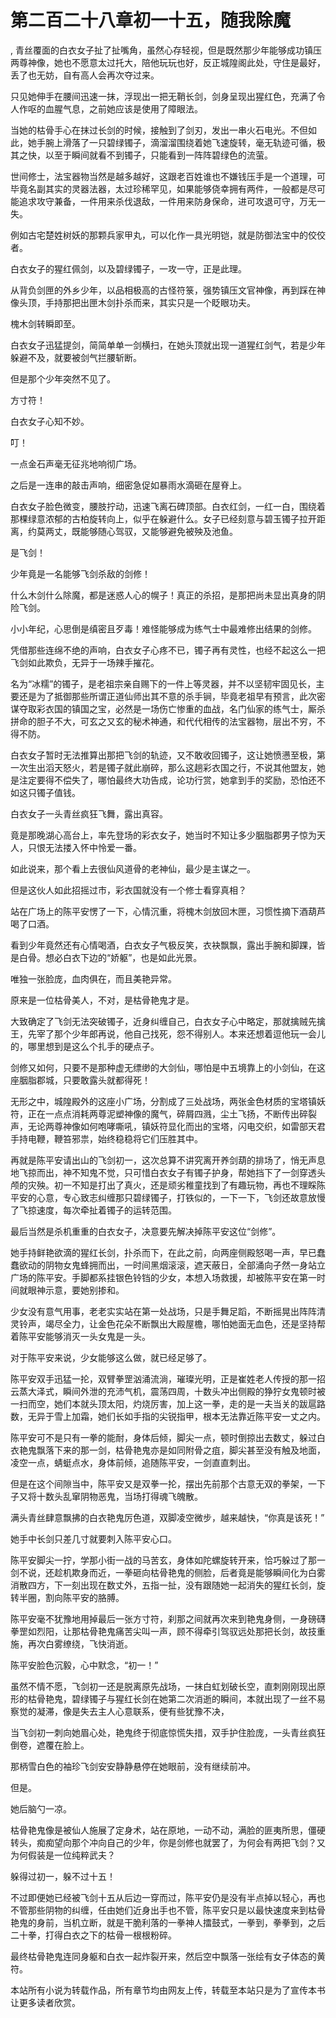 # 第二百二十八章初一十五，随我除魔
,  青丝覆面的白衣女子扯了扯嘴角，虽然心存轻视，但是既然那少年能够成功镇压两尊神像，她也不愿意太过托大，陪他玩玩也好，反正城隍阁此处，守住是最好，丢了也无妨，自有高人会再次夺过来。
   只见她伸手在腰间迅速一抹，浮现出一把无鞘长剑，剑身呈现出猩红色，充满了令人作呕的血腥气息，之前她应该是使用了障眼法。
   当她的枯骨手心在抹过长剑的时候，接触到了剑刃，发出一串火石电光。不但如此，她手腕上滑落了一只碧绿镯子，滴溜溜围绕着她飞速旋转，毫无轨迹可循，极其之快，以至于瞬间就看不到镯子，只能看到一阵阵碧绿色的流萤。
   世间修士，法宝器物当然是越多越好，这跟老百姓谁也不嫌钱压手是一个道理，可毕竟名副其实的灵器法器，太过珍稀罕见，如果能够侥幸拥有两件，一般都是尽可能追求攻守兼备，一件用来杀伐退敌，一件用来防身保命，进可攻退可守，万无一失。
   例如古宅楚姓树妖的那颗兵家甲丸，可以化作一具光明铠，就是防御法宝中的佼佼者。
   白衣女子的猩红佩剑，以及碧绿镯子，一攻一守，正是此理。
   从背负剑匣的外乡少年，以品相极高的古怪符箓，强势镇压文官神像，再到踩在神像头顶，手持那把出匣木剑扑杀而来，其实只是一个眨眼功夫。
   槐木剑转瞬即至。
   白衣女子迅猛提剑，简简单单一剑横扫，在她头顶就出现一道猩红剑气，若是少年躲避不及，就要被剑气拦腰斩断。
   但是那个少年突然不见了。
   方寸符！
   白衣女子心知不妙。
   叮！
   一点金石声毫无征兆地响彻广场。
   之后是一连串的敲击声响，细密急促如暴雨水滴砸在屋脊上。
   白衣女子脸色微变，腰肢拧动，迅速飞离石碑顶部。白衣红剑，一红一白，围绕着那棵绿意浓郁的古柏旋转向上，似乎在躲避什么。女子已经刻意与碧玉镯子拉开距离，约莫两丈，既能够随心驾驭，又能够避免被殃及池鱼。
   是飞剑！
   少年竟是一名能够飞剑杀敌的剑修！
   什么木剑什么除魔，都是迷惑人心的幌子！真正的杀招，是那把尚未显出真身的阴险飞剑。
   小小年纪，心思倒是缜密且歹毒！难怪能够成为练气士中最难修出结果的剑修。
   凭借那些连绵不绝的声响，白衣女子心疼不已，镯子再有灵性，也经不起这么一把飞剑如此欺负，无异于一场辣手摧花。
   名为“冰糯”的镯子，是老祖宗亲自赐下的一件上等灵器，并不以坚韧牢固见长，主要还是为了抵御那些所谓正道仙师出其不意的杀手锏，毕竟老祖早有预言，此次密谋夺取彩衣国的镇国之宝，必然是一场伤亡惨重的血战，名门仙家的练气士，厮杀拼命的胆子不大，可玄之又玄的秘术神通，和代代相传的法宝器物，层出不穷，不得不防。
   白衣女子暂时无法推算出那把飞剑的轨迹，又不敢收回镯子，这让她愤懑至极，第一次生出滔天怒火，若是镯子就此崩碎，那么这趟彩衣国之行，不说其他盟友，她是注定要得不偿失了，哪怕最终大功告成，论功行赏，她拿到手的奖励，恐怕还不如这只镯子值钱。
   白衣女子一头青丝疯狂飞舞，露出真容。
   竟是那晚湖心高台上，率先登场的彩衣女子，她当时不知让多少胭脂郡男子惊为天人，只恨无法搂入怀中怜爱一番。
   如此说来，那个看上去很仙风道骨的老神仙，最少是主谋之一。
   但是这伙人如此招摇过市，彩衣国就没有一个修士看穿真相？
   站在广场上的陈平安愣了一下，心情沉重，将槐木剑放回木匣，习惯性摘下酒葫芦喝了口酒。
   看到少年竟然还有心情喝酒，白衣女子气极反笑，衣袂飘飘，露出手腕和脚踝，皆是白骨。想必白衣下边的“娇躯”，也是如此光景。
   唯独一张脸庞，血肉俱在，而且美艳异常。
   原来是一位枯骨美人，不对，是枯骨艳鬼才是。
   大致确定了飞剑无法突破镯子，近身纠缠自己，白衣女子心中略定，那就擒贼先擒王，先宰了那个少年郎再说，他自己找死，怨不得别人。本来还想着逗他玩一会儿的，哪里想到是这么个扎手的硬点子。
   剑修又如何，只要不是那种虚无缥缈的大剑仙，哪怕是中五境靠上的小剑仙，在这座胭脂郡城，只要敢露头就都得死！
   无形之中，城隍殿外的这座小广场，分割成了三处战场，两张金色材质的宝塔镇妖符，正在一点点消耗两尊泥塑神像的魔气，碎屑四溅，尘土飞扬，不断传出碎裂声，无论两尊神像如何咆哮嘶吼，镇妖符显化而出的宝塔，闪电交织，如雷部天君手持电鞭，鞭笞邪祟，始终稳稳将它们压胜其中。
   再就是陈平安请出山的飞剑初一，这次总算不讲究离开养剑葫的排场了，悄无声息地飞掠而出，神不知鬼不觉，只可惜白衣女子有镯子护身，帮她挡下了一剑穿透头颅的灾殃。初一不知是打出了真火，还是顽劣稚童找到了有趣玩物，再也不理睬陈平安的心意，专心致志纠缠那只碧绿镯子，打铁似的，一下一下，飞剑还故意放慢了飞掠速度，每次牵扯着镯子的运转范围。
   最后当然是杀机重重的白衣女子，决意要先解决掉陈平安这位“剑修”。
   她手持鲜艳欲滴的猩红长剑，扑杀而下，在此之前，向两座侧殿怒喝一声，早已蠢蠢欲动的阴物女鬼蜂拥而出，一时间黑烟滚滚，遮天蔽日，全部涌向孑然一身站立广场的陈平安。手脚都系挂银色铃铛的少女，本想入场救援，却被陈平安在第一时间就眼神示意，要她别掺和。
   少女没有意气用事，老老实实站在第一处战场，只是手舞足蹈，不断摇晃出阵阵清灵铃声，竭尽全力，让金色花朵不断飘出大殿屋檐，哪怕她面无血色，还是坚持帮着陈平安能够消灭一头女鬼是一头。
   对于陈平安来说，少女能够这么做，就已经足够了。
   陈平安双手迅猛一抡，双臂拳罡汹涌流淌，璀璨光明，正是崔姓老人传授的那一招云蒸大泽式，瞬间外泄的充沛气机，震荡四周，十数头冲出侧殿的狰狞女鬼顿时被一扫而空，她们本就头顶太阳，灼烧厉害，加上这一拳，走的是一夫当关的跋扈路数，无异于雪上加霜，她们长如手指的尖锐指甲，根本无法靠近陈平安一丈之内。
   陈平安可不是只有一拳的能耐，身体后倾，脚尖一点，顿时倒掠出去数丈，躲过白衣艳鬼飘落下来的那一剑，枯骨艳鬼亦是如同附骨之疽，脚尖甚至没有触及地面，凌空一点，蜻蜓点水，身体前倾，追随陈平安，一剑直直刺出。
   但是在这个间隙当中，陈平安又是双拳一抡，摆出先前那个古意无双的拳架，一下子又将十数头乱窜阴物恶鬼，当场打得魂飞魄散。
   满头青丝肆意飘拂的白衣艳鬼厉色道，双脚凌空微步，越来越快，“你真是该死！”
   她手中长剑只差几寸就要刺入陈平安心口。
   陈平安脚尖一拧，学那小街一战的马苦玄，身体如陀螺旋转开来，恰巧躲过了那一剑不说，还趁机欺身而近，一拳砸向枯骨艳鬼的侧脸，后者竟是能够瞬间化为白雾消散四方，下一刻出现在数丈外，五指一扯，没有跟随她一起消失的猩红长剑，旋转半圈，割向陈平安的胳膊。
   陈平安毫不犹豫地用掉最后一张方寸符，刹那之间就再次来到艳鬼身侧，一身磅礴拳罡如烈阳，让那枯骨艳鬼痛苦尖叫一声，顾不得牵引驾驭远处那把长剑，故技重施，再次白雾缭绕，飞快消逝。
   陈平安脸色沉毅，心中默念，“初一！”
   虽然不情不愿，飞剑初一还是脱离原先战场，一抹白虹划破长空，直刺刚刚现出原形的枯骨艳鬼，碧绿镯子与猩红长剑在她第二次消逝的瞬间，本就出现了一丝不易察觉的凝滞，像是失去主人心意联系，便有些犹豫不决，
   当飞剑初一刺向她眉心处，艳鬼终于彻底惊慌失措，双手护住脸庞，一头青丝疯狂倒卷，遮覆在脸上。
   那柄雪白色的袖珍飞剑安安静静悬停在她眼前，没有继续前冲。
   但是。
   她后脑勺一凉。
   枯骨艳鬼像是被仙人施展了定身术，站在原地，一动不动，满脸的匪夷所思，僵硬转头，痴痴望向那个冲向自己的少年，你是剑修也就罢了，为何会有两把飞剑？又为何假装是一位纯粹武夫？
   躲得过初一，躲不过十五！
   不过即便她已经被飞剑十五从后边一穿而过，陈平安仍是没有半点掉以轻心，再也不管那些阴物的纠缠，任由她们近身出手也不管，陈平安只是以最快速度来到枯骨艳鬼的身前，当机立断，就是干脆利落的一拳神人擂鼓式，一拳到，拳拳到，之后二十拳，打得白衣之下的枯骨一根根粉碎。
   最终枯骨艳鬼连同身躯和白衣一起炸裂开来，然后空中飘落一张绘有女子体态的黄符。
  本站所有小说为转载作品，所有章节均由网友上传，转载至本站只是为了宣传本书让更多读者欣赏。